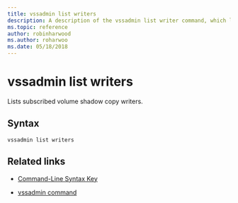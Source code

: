 ```yaml
---
title: vssadmin list writers
description: A description of the vssadmin list writer command, which lists subscribed volume shadow copy writers.
ms.topic: reference
author: robinharwood
ms.author: roharwoo
ms.date: 05/18/2018
---
```


# vssadmin list writers



Lists subscribed volume shadow copy writers.

## Syntax

```
vssadmin list writers
```

## Related links

- [Command-Line Syntax Key](command-line-syntax-key.md)

- [vssadmin command](vssadmin.md)
